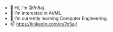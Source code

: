- 👋 Hi, I’m @7n5aj.
- 👀 I’m interested in AI/ML.
- 🌱 I’m currently learning Computer Engineering.
- 📫 https://linkedin.com/in/7n5aj/

<!---
7n5aj/7n5aj is a ✨ special ✨ repository because its `README.md` (this file) appears on your GitHub profile.
You can click the Preview link to take a look at your changes.
--->
